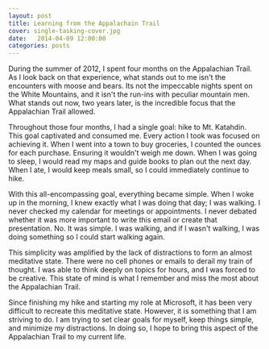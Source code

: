 ```yaml
---
layout: post
title: Learning from the Appalachain Trail
cover: single-tasking-cover.jpg
date:   2014-04-09 12:00:00
categories: posts
---
```




During the summer of 2012, I spent four months on the Appalachian Trail. As I look back on that experience, what stands out to me isn't the encounters with moose and bears. Its not the impeccable nights spent on the White Mountains, and it isn't the run-ins with peculiar mountain men. What stands out now, two years later, is the incredible focus that the Appalachian Trail allowed.

Throughout those four months, I had a single goal: hike to Mt. Katahdin. This goal captivated and consumed me. Every action I took was focused on achieving it. When I went into a town to buy groceries, I counted the ounces for each purchase. Ensuring it wouldn't weigh me down. When I was going to sleep, I would read my maps and guide books to plan out the next day. When I ate, I would keep meals small, so I could immediately continue to hike. 

With this all-encompassing goal, everything became simple. When I woke up in the morning, I knew exactly what I was doing that day; I was walking. I never checked my calendar for meetings or appointments. I never debated whether it was more important to write this email or create that presentation. No. It was simple. I was walking, and if I wasn't walking, I was doing something so I could start walking again.

This simplicity was amplified by the lack of distractions to form an almost meditative state. There were no cell phones or emails to derail my train of thought. I was able to think deeply on topics for hours, and I was forced to be creative. This state of mind is what I remember and miss the most about the Appalachian Trail.

Since finishing my hike and starting my role at Microsoft, it has been very difficult to recreate this meditative state. However, it is something that I am striving to do. I am trying to set clear goals for myself, keep things simple, and minimize my distractions. In doing so, I hope to bring this aspect of the Appalachian Trail to my current life.